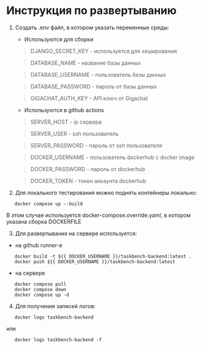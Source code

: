 # Инструкция по развертыванию

1. Создать .env файл, в котором указать переменные среды:
   - Используются для сборки
    > DJANGO_SECRET_KEY - используется для хеширования

    > DATABASE_NAME - название базы данных

    > DATABASE_USERNAME - пользователь базы данных

    > DATABASE_PASSWORD - пароль от базы данных

    > GIGACHAT_AUTH_KEY - API ключ от Gigachat
   - Используются в github actions
    > SERVER_HOST - ip сервера

    > SERVER_USER - ssh пользователь

    > SERVER_PASSWORD - пароль от ssh пользователя

    > DOCKER_USERNAME - пользователь dockerhub с docker image

    > DOCKER_PASSWORD - пароль от dockerhub

    > DOCKER_TOKEN - токен аккаунта dockerhub
2. Для локального тестирования можно поднять контейнеры локально:
```
   docker compose up --build
```
В этом случае используется docker-compose.override.yaml, в котором указана сборка DOCKERFILE

3. Для развертывания на сервере используется:
 - на github runner-е
```
   docker build -t ${{ DOCKER_USERNAME }}/taskbench-backend:latest .
   docker push ${{ DOCKER_USERNAME }}/taskbench-backend:latest
```
- на сервере
```
   docker compose pull
   docker compose down
   docker compose up -d
```
4. Для получения записей логов:
```
   docker logs taskbench-backend
```
или 
```
   docker logs taskbench-backend -f
```